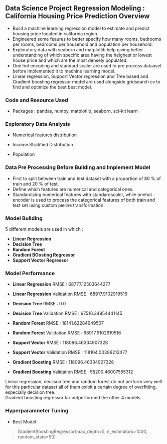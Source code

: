 ## Data Science Project Regression Modeling : California Housing Price Prediction Overview <br>
* Build a machine learning regression model to estimate and predict housing price located in california region.
* Engineered some feaures to better specify how many rooms, bedrooms per rooms, bedrooms per household and population per household.
* Exploratory data with seaborn and matplotlib help giving better understanding of which specific area having the heighest or lowest house price and which are the most densely populated.
* One hot encoding and standard scaler are used to pre process dataaset before implemented it to machine learning model.
* Linear regression, Support Vector regression and Tree based and Gradient boosting regressor model are used alongside gridsearch cv to find and optimize the best best model.

### Code and Resource Used
* Packages : pandas, numpy, matplotlib, seaborn, sci-kit learn

### Exploratory Data Analysis
* Numerical features distribution 

* Income Stratified Distribution

* Population

### Data Pre Processing Before Building and Implement Model
* First to split between train and test dataset with a proportion of 80 % of train and 20 % of test.
* Define which features are numerical and categorical ones.
* Standardizing numerical features with standardscaler, while onehot encoder is used to process the categorical features of both train and test set using custom pieline transformation.

### Model Building
5 different models are used in which :
* **Linear Regression**
* **Decision Tree**
* **Random Forest**
* **Gradient BOosting Regressor**
* **Support Vector Regressor**

### Model Performance
* **Linear Regression** RMSE : 68777.12503644277
* **Linear Regression** Validation RMSE : 68917.9102919516

* **Decision Tree** RMSE : 0.0
* **Decision Tree** Validation RMSE : 67516.34954441145

* **Random Forest** RMSE : 18141.62284949507
* **Random Forest** Validation RMSE : 68917.9102919516

* **Support Vector** RMSE : 118096.46334907328
* **Support Vector** Validation RMSE : 118104.00396212477

* **Gradient Boosting** RMSE : 118096.46334907328
* **Gradient Boosting** Validation RMSE : 55200.46007555312

Linear regression, deciison tree and random forest do not perform very well for this particular dataset all of them exibit a certain degree of overfitting, especially decision tree. <br>
Gradient boosting regressor far outperformed the other 4 models.

### Hyperparamneter Tuning
* Best Model
> GradientBoostingRegressor(max_depth=5, n_estimators=1000, random_state=50)










